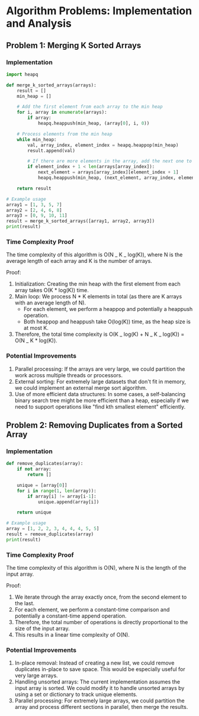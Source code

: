 # Algorithm Problems: Implementation and Analysis

## Problem 1: Merging K Sorted Arrays

### Implementation

```python
import heapq

def merge_k_sorted_arrays(arrays):
    result = []
    min_heap = []

    # Add the first element from each array to the min heap
    for i, array in enumerate(arrays):
        if array:
            heapq.heappush(min_heap, (array[0], i, 0))

    # Process elements from the min heap
    while min_heap:
        val, array_index, element_index = heapq.heappop(min_heap)
        result.append(val)

        # If there are more elements in the array, add the next one to the heap
        if element_index + 1 < len(arrays[array_index]):
            next_element = arrays[array_index][element_index + 1]
            heapq.heappush(min_heap, (next_element, array_index, element_index + 1))

    return result

# Example usage
array1 = [1, 3, 5, 7]
array2 = [2, 4, 6, 8]
array3 = [0, 9, 10, 11]
result = merge_k_sorted_arrays([array1, array2, array3])
print(result)
```

### Time Complexity Proof

The time complexity of this algorithm is O(N _ K _ log(K)), where N is the average length of each array and K is the number of arrays.

Proof:

1. Initialization: Creating the min heap with the first element from each array takes O(K \* log(K)) time.
2. Main loop: We process N \* K elements in total (as there are K arrays with an average length of N).
   - For each element, we perform a heappop and potentially a heappush operation.
   - Both heappop and heappush take O(log(K)) time, as the heap size is at most K.
3. Therefore, the total time complexity is O(K _ log(K) + N _ K _ log(K)) = O(N _ K \* log(K)).

### Potential Improvements

1. Parallel processing: If the arrays are very large, we could partition the work across multiple threads or processors.
2. External sorting: For extremely large datasets that don't fit in memory, we could implement an external merge sort algorithm.
3. Use of more efficient data structures: In some cases, a self-balancing binary search tree might be more efficient than a heap, especially if we need to support operations like "find kth smallest element" efficiently.

## Problem 2: Removing Duplicates from a Sorted Array

### Implementation

```python
def remove_duplicates(array):
    if not array:
        return []

    unique = [array[0]]
    for i in range(1, len(array)):
        if array[i] != array[i-1]:
            unique.append(array[i])

    return unique

# Example usage
array = [1, 2, 2, 3, 4, 4, 4, 5, 5]
result = remove_duplicates(array)
print(result)
```

### Time Complexity Proof

The time complexity of this algorithm is O(N), where N is the length of the input array.

Proof:

1. We iterate through the array exactly once, from the second element to the last.
2. For each element, we perform a constant-time comparison and potentially a constant-time append operation.
3. Therefore, the total number of operations is directly proportional to the size of the input array.
4. This results in a linear time complexity of O(N).

### Potential Improvements

1. In-place removal: Instead of creating a new list, we could remove duplicates in-place to save space. This would be especially useful for very large arrays.
2. Handling unsorted arrays: The current implementation assumes the input array is sorted. We could modify it to handle unsorted arrays by using a set or dictionary to track unique elements.
3. Parallel processing: For extremely large arrays, we could partition the array and process different sections in parallel, then merge the results.
